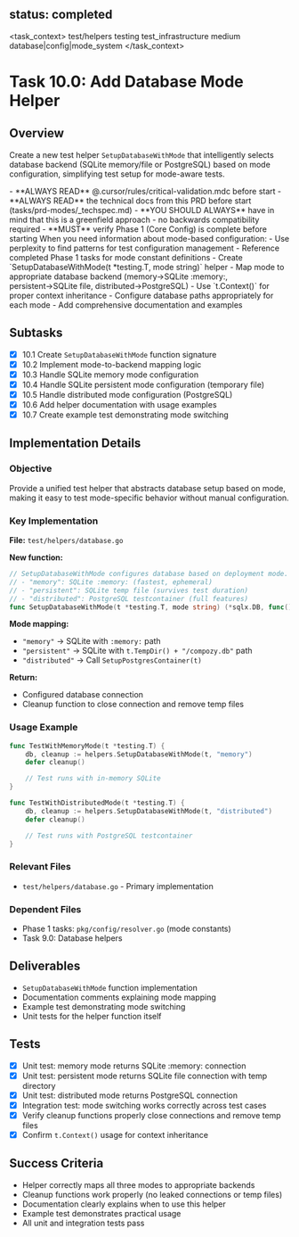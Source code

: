 ## status: completed

<task_context>
<domain>test/helpers</domain>
<type>testing</type>
<scope>test_infrastructure</scope>
<complexity>medium</complexity>
<dependencies>database|config|mode_system</dependencies>
</task_context>

# Task 10.0: Add Database Mode Helper

## Overview

Create a new test helper `SetupDatabaseWithMode` that intelligently selects database backend (SQLite memory/file or PostgreSQL) based on mode configuration, simplifying test setup for mode-aware tests.

<critical>
- **ALWAYS READ** @.cursor/rules/critical-validation.mdc before start
- **ALWAYS READ** the technical docs from this PRD before start (tasks/prd-modes/_techspec.md)
- **YOU SHOULD ALWAYS** have in mind that this is a greenfield approach - no backwards compatibility required
- **MUST** verify Phase 1 (Core Config) is complete before starting
</critical>

<research>
When you need information about mode-based configuration:
- Use perplexity to find patterns for test configuration management
- Reference completed Phase 1 tasks for mode constant definitions
</research>

<requirements>
- Create `SetupDatabaseWithMode(t *testing.T, mode string)` helper
- Map mode to appropriate database backend (memory→SQLite :memory:, persistent→SQLite file, distributed→PostgreSQL)
- Use `t.Context()` for proper context inheritance
- Configure database paths appropriately for each mode
- Add comprehensive documentation and examples
</requirements>

## Subtasks

- [x] 10.1 Create `SetupDatabaseWithMode` function signature
- [x] 10.2 Implement mode-to-backend mapping logic
- [x] 10.3 Handle SQLite memory mode configuration
- [x] 10.4 Handle SQLite persistent mode configuration (temporary file)
- [x] 10.5 Handle distributed mode configuration (PostgreSQL)
- [x] 10.6 Add helper documentation with usage examples
- [x] 10.7 Create example test demonstrating mode switching

## Implementation Details

### Objective
Provide a unified test helper that abstracts database setup based on mode, making it easy to test mode-specific behavior without manual configuration.

### Key Implementation

**File:** `test/helpers/database.go`

**New function:**
```go
// SetupDatabaseWithMode configures database based on deployment mode.
// - "memory": SQLite :memory: (fastest, ephemeral)
// - "persistent": SQLite temp file (survives test duration)
// - "distributed": PostgreSQL testcontainer (full features)
func SetupDatabaseWithMode(t *testing.T, mode string) (*sqlx.DB, func())
```

**Mode mapping:**
- `"memory"` → SQLite with `:memory:` path
- `"persistent"` → SQLite with `t.TempDir() + "/compozy.db"` path
- `"distributed"` → Call `SetupPostgresContainer(t)`

**Return:**
- Configured database connection
- Cleanup function to close connection and remove temp files

### Usage Example

```go
func TestWithMemoryMode(t *testing.T) {
    db, cleanup := helpers.SetupDatabaseWithMode(t, "memory")
    defer cleanup()

    // Test runs with in-memory SQLite
}

func TestWithDistributedMode(t *testing.T) {
    db, cleanup := helpers.SetupDatabaseWithMode(t, "distributed")
    defer cleanup()

    // Test runs with PostgreSQL testcontainer
}
```

### Relevant Files

- `test/helpers/database.go` - Primary implementation

### Dependent Files

- Phase 1 tasks: `pkg/config/resolver.go` (mode constants)
- Task 9.0: Database helpers

## Deliverables

- `SetupDatabaseWithMode` function implementation
- Documentation comments explaining mode mapping
- Example test demonstrating mode switching
- Unit tests for the helper function itself

## Tests

- [x] Unit test: memory mode returns SQLite :memory: connection
- [x] Unit test: persistent mode returns SQLite file connection with temp directory
- [x] Unit test: distributed mode returns PostgreSQL connection
- [x] Integration test: mode switching works correctly across test cases
- [x] Verify cleanup functions properly close connections and remove temp files
- [x] Confirm `t.Context()` usage for context inheritance

## Success Criteria

- Helper correctly maps all three modes to appropriate backends
- Cleanup functions work properly (no leaked connections or temp files)
- Documentation clearly explains when to use this helper
- Example test demonstrates practical usage
- All unit and integration tests pass
